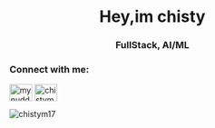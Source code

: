 <h1 align="center">Hey,im chisty</h1>
<h3 align="center">FullStack, AI/ML</h3>
<h3 align="left">Connect with me:</h3>
<p align="left">
<a href="https://linkedin.com/in/mynuddin-chisty17" target="blank"><img align="center" src="https://raw.githubusercontent.com/rahuldkjain/github-profile-readme-generator/master/src/images/icons/Social/linked-in-alt.svg" alt="mynuddin-chisty17" height="30" width="40" /></a>
<a href="https://www.leetcode.com/chistym17" target="blank"><img align="center" src="https://raw.githubusercontent.com/rahuldkjain/github-profile-readme-generator/master/src/images/icons/Social/leet-code.svg" alt="chistym17" height="30" width="40" /></a>
</p>


<p><img align="center" src="https://github-readme-stats.vercel.app/api/top-langs?username=chistym17&show_icons=true&locale=en&layout=compact" alt="chistym17" /></p>


